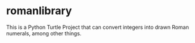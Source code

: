 # romanlibrary
This is a Python Turtle Project that can convert integers into drawn Roman numerals, among other things.
